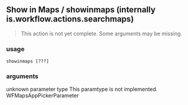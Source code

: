 
## Show in Maps / showinmaps (internally is.workflow.actions.searchmaps)

> This action is not yet complete. Some arguments may be missing.

### usage
`showinmaps [???]`

### arguments
unknown parameter type This paramtype is not implemented. WFMapsAppPickerParameter
